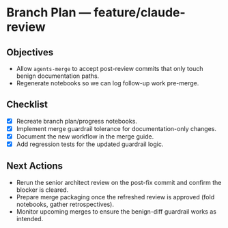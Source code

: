 # Branch Plan — feature/claude-review

## Objectives
- Allow `agents-merge` to accept post-review commits that only touch benign documentation paths.
- Regenerate notebooks so we can log follow-up work pre-merge.

## Checklist
- [x] Recreate branch plan/progress notebooks.
- [x] Implement merge guardrail tolerance for documentation-only changes.
- [x] Document the new workflow in the merge guide.
- [x] Add regression tests for the updated guardrail logic.

## Next Actions
- Rerun the senior architect review on the post-fix commit and confirm the blocker is cleared.
- Prepare merge packaging once the refreshed review is approved (fold notebooks, gather retrospectives).
- Monitor upcoming merges to ensure the benign-diff guardrail works as intended.
